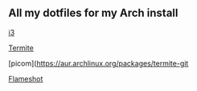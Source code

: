 ## All my dotfiles for my Arch install

[i3](https://www.archlinux.org/packages/community/x86_64/i3-wm)

[Termite](https://aur.archlinux.org/packages/termite-git)

[picom](https://aur.archlinux.org/packages/termite-git

[Flameshot](https://aur.archlinux.org/packages/flameshot-git)
